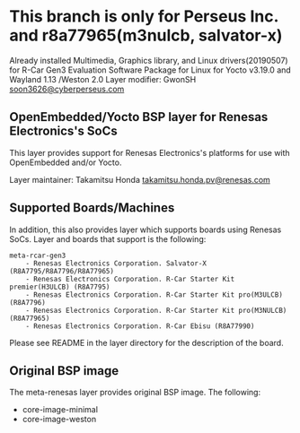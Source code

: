 # This branch is only for Perseus Inc. and r8a77965(m3nulcb, salvator-x)

Already installed Multimedia, Graphics library, and Linux drivers(20190507) for
	R-Car Gen3 Evaluation Software Package for Linux for Yocto v3.19.0 and Wayland 1.13 /Weston 2.0
Layer modifier: GwonSH <soon3626@cyberperseus.com>

## OpenEmbedded/Yocto BSP layer for Renesas Electronics's SoCs

This layer provides support for Renesas Electronics's platforms for use with
OpenEmbedded and/or Yocto.

Layer maintainer: Takamitsu Honda <takamitsu.honda.pv@renesas.com>

## Supported Boards/Machines


In addition, this also provides layer which supports boards using Renesas SoCs.
Layer and boards that support is the following:

    meta-rcar-gen3
        - Renesas Electronics Corporation. Salvator-X (R8A7795/R8A7796/R8A77965)
        - Renesas Electronics Corporation. R-Car Starter Kit premier(H3ULCB) (R8A7795)
        - Renesas Electronics Corporation. R-Car Starter Kit pro(M3ULCB) (R8A7796)
        - Renesas Electronics Corporation. R-Car Starter Kit pro(M3NULCB) (R8A77965)
        - Renesas Electronics Corporation. R-Car Ebisu (R8A77990)

Please see README in the layer directory for the description of the board.

## Original BSP image

The meta-renesas layer provides original BSP image. The following:

* core-image-minimal
* core-image-weston
